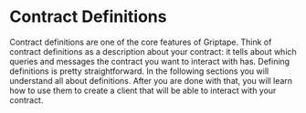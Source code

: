 # Contract Definitions

Contract definitions are one of the core features of Griptape. Think of contract definitions as a description about your contract: it tells about which queries and messages the contract you want to interact with has. Defining definitions is pretty straightforward. In the following sections you will understand all about definitions. After you are done with that, you will learn how to use them to create a client that will be able to interact with your contract.

